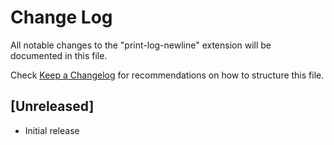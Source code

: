 # Change Log

All notable changes to the "print-log-newline" extension will be documented in this file.

Check [Keep a Changelog](http://keepachangelog.com/) for recommendations on how to structure this file.

## [Unreleased]

- Initial release